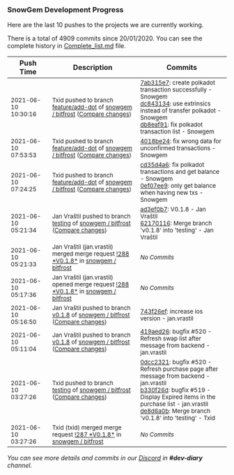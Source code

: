 
### SnowGem Development Progress

Here are the last 10 pushes to the projects we are currently working.

There is a total of 4909 commits since 20/01/2020. You can see the complete history in
 [Complete_list.md](Complete_list.md) file.

| Push Time | Description | Commits |
| --- | --- | --- |
| <sub>2021-06-10 10:30:16</sub> | <sub>Txid pushed to branch [feature/add\-dot](https://gitlab.com/snowgem/bitfrost/commits/feature/add-dot) of [snowgem / bitfrost](https://gitlab.com/snowgem/bitfrost) ([Compare changes](https://gitlab.com/snowgem/bitfrost/compare/4018be24e25b5f19ba8e22336df7d68a08f10019...db8eaf91c944f7e607ca66e1d3af5c79829eb110))</sub> | <sub>[7ab315e7](https://gitlab.com/snowgem/bitfrost/-/commit/7ab315e790af65229a771ffca188d2fad7ef4926): create polkadot transaction successfully - Snowgem<br>[dc843134](https://gitlab.com/snowgem/bitfrost/-/commit/dc84313482092a3772c39eeee03ec9b3f48f8ea0): use extrinsics instead of transfer polkadot - Snowgem<br>[db8eaf91](https://gitlab.com/snowgem/bitfrost/-/commit/db8eaf91c944f7e607ca66e1d3af5c79829eb110): fix polkadot transaction list - Snowgem</sub> |
| <sub>2021-06-10 07:53:53</sub> | <sub>Txid pushed to branch [feature/add\-dot](https://gitlab.com/snowgem/bitfrost/commits/feature/add-dot) of [snowgem / bitfrost](https://gitlab.com/snowgem/bitfrost) ([Compare changes](https://gitlab.com/snowgem/bitfrost/compare/0ef07ee99917467e80a7bdec5ac8b86a8603c0d7...4018be24e25b5f19ba8e22336df7d68a08f10019))</sub> | <sub>[4018be24](https://gitlab.com/snowgem/bitfrost/-/commit/4018be24e25b5f19ba8e22336df7d68a08f10019): fix wrong data for unconfirmed transactions - Snowgem</sub> |
| <sub>2021-06-10 07:24:25</sub> | <sub>Txid pushed to branch [feature/add\-dot](https://gitlab.com/snowgem/bitfrost/commits/feature/add-dot) of [snowgem / bitfrost](https://gitlab.com/snowgem/bitfrost) ([Compare changes](https://gitlab.com/snowgem/bitfrost/compare/ef64fe7f2629195334f20f1d253b1d0a595592d1...0ef07ee99917467e80a7bdec5ac8b86a8603c0d7))</sub> | <sub>[cd35d4a6](https://gitlab.com/snowgem/bitfrost/-/commit/cd35d4a64d86cfc046ddc43ed25c03e9ee208a24): fix polkadot transactions and get balance - Snowgem<br>[0ef07ee9](https://gitlab.com/snowgem/bitfrost/-/commit/0ef07ee99917467e80a7bdec5ac8b86a8603c0d7): only get balance when having new txs - Snowgem</sub> |
| <sub>2021-06-10 05:21:34</sub> | <sub>Jan Vraštil pushed to branch [testing](https://gitlab.com/snowgem/bitfrost/commits/testing) of [snowgem / bitfrost](https://gitlab.com/snowgem/bitfrost) ([Compare changes](https://gitlab.com/snowgem/bitfrost/compare/de8d6a0b5a18dca382d660adec4730b5a045a655...62170116cea71d54bc1f7ef68dd7937a719eb4d1))</sub> | <sub>[ad3ef0b7](https://gitlab.com/snowgem/bitfrost/-/commit/ad3ef0b76e6ccdd2331b315232d81af9b822a4b9): V0.1.8 - Jan Vraštil<br>[62170116](https://gitlab.com/snowgem/bitfrost/-/commit/62170116cea71d54bc1f7ef68dd7937a719eb4d1): Merge branch 'v0.1.8' into 'testing' - Jan Vraštil</sub> |
| <sub>2021-06-10 05:21:33</sub> | <sub>Jan Vraštil (jan.vrastil) merged merge request [\!288 \*V0\.1\.8\*](https://gitlab.com/snowgem/bitfrost/-/merge_requests/288) in [snowgem / bitfrost](https://gitlab.com/snowgem/bitfrost)</sub> | <sub>_No Commits_</sub> |
| <sub>2021-06-10 05:17:36</sub> | <sub>Jan Vraštil (jan.vrastil) opened merge request [\!288 \*V0\.1\.8\*](https://gitlab.com/snowgem/bitfrost/-/merge_requests/288) in [snowgem / bitfrost](https://gitlab.com/snowgem/bitfrost)</sub> | <sub>_No Commits_</sub> |
| <sub>2021-06-10 05:16:50</sub> | <sub>Jan Vraštil pushed to branch [v0\.1\.8](https://gitlab.com/snowgem/bitfrost/commits/v0.1.8) of [snowgem / bitfrost](https://gitlab.com/snowgem/bitfrost) ([Compare changes](https://gitlab.com/snowgem/bitfrost/compare/419aed262cd085fa09ccce0a92a6f768b221aa1f...743f26ef3f4c3a94aecc307a549d391a435ee762))</sub> | <sub>[743f26ef](https://gitlab.com/snowgem/bitfrost/-/commit/743f26ef3f4c3a94aecc307a549d391a435ee762): increase ios version - jan.vrastil</sub> |
| <sub>2021-06-10 05:11:04</sub> | <sub>Jan Vraštil pushed to branch [v0\.1\.8](https://gitlab.com/snowgem/bitfrost/commits/v0.1.8) of [snowgem / bitfrost](https://gitlab.com/snowgem/bitfrost) ([Compare changes](https://gitlab.com/snowgem/bitfrost/compare/b330f26dcbfa47b37ec1badbd5d56385303599bd...419aed262cd085fa09ccce0a92a6f768b221aa1f))</sub> | <sub>[419aed26](https://gitlab.com/snowgem/bitfrost/-/commit/419aed262cd085fa09ccce0a92a6f768b221aa1f): bugfix #520 - Refresh swap list after message from backend - jan.vrastil</sub> |
| <sub>2021-06-10 03:27:26</sub> | <sub>Txid pushed to branch [testing](https://gitlab.com/snowgem/bitfrost/commits/testing) of [snowgem / bitfrost](https://gitlab.com/snowgem/bitfrost) ([Compare changes](https://gitlab.com/snowgem/bitfrost/compare/033f7c045b94de1f8727292181c2b4e4cdc36c6a...de8d6a0b5a18dca382d660adec4730b5a045a655))</sub> | <sub>[0dcc2321](https://gitlab.com/snowgem/bitfrost/-/commit/0dcc2321ff0615cc13b1224ffe8f0b1535243428): bugfix #520 - Refresh purchase page after message from backend - jan.vrastil<br>[b330f26d](https://gitlab.com/snowgem/bitfrost/-/commit/b330f26dcbfa47b37ec1badbd5d56385303599bd): bugfix #519 - Display Expired items in the purchase list - jan.vrastil<br>[de8d6a0b](https://gitlab.com/snowgem/bitfrost/-/commit/de8d6a0b5a18dca382d660adec4730b5a045a655): Merge branch 'v0.1.8' into 'testing' - Txid</sub> |
| <sub>2021-06-10 03:27:26</sub> | <sub>Txid (txid) merged merge request [\!287 \*V0\.1\.8\*](https://gitlab.com/snowgem/bitfrost/-/merge_requests/287) in [snowgem / bitfrost](https://gitlab.com/snowgem/bitfrost)</sub> | <sub>_No Commits_</sub> |

_You can see more details and commits in our [Discord](https://discord.gg/zumGnbg) in **#dev-diary** channel._
